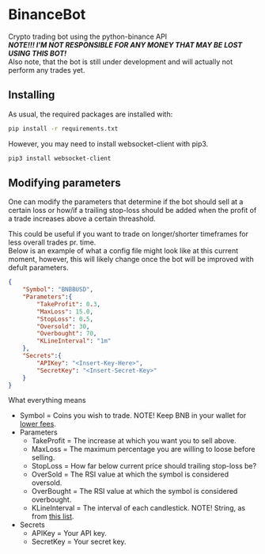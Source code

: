 # BinanceBot
Crypto trading bot using the python-binance API <br>
***NOTE!!! I'M NOT RESPONSIBLE FOR ANY MONEY THAT MAY BE LOST USING THIS BOT!*** <br>
Also note, that the bot is still under development and will actually not perform any trades yet.

## Installing
As usual, the required packages are installed with:
~~~bash
pip install -r requirements.txt
~~~
However, you may need to install websocket-client with pip3.
~~~bash
pip3 install websocket-client
~~~

## Modifying parameters
One can modify the parameters that determine if the bot should sell at a certain loss or how/if a trailing stop-loss should be added when the profit of a trade increases above a certain threashold.<br>

This could be useful if you want to trade on longer/shorter timeframes for less overall trades pr. time. <br>
Below is an example of what a config file might look like at this current moment, however, this will likely change once the bot will be improved with defult parameters. <br>
~~~json
{
    "Symbol": "BNBBUSD",
    "Parameters":{
        "TakeProfit": 0.3,
        "MaxLoss": 15.0,
        "StopLoss": 0.5,
        "Oversold": 30,
        "Overbought": 70,
        "KLineInterval": "1m"
    },
    "Secrets":{
        "APIKey": "<Insert-Key-Here>",
        "SecretKey": "<Insert-Secret-Key>"
    }
}
~~~
What everything means <br>
* Symbol = Coins you wish to trade. NOTE! Keep BNB in your wallet for [lower fees](https://www.binance.us/en/fee/schedule).
* Parameters
    * TakeProfit = The increase at which you want you to sell above.
    * MaxLoss = The maximum percentage you are willing to loose before selling.
    * StopLoss = How far below current price should trailing stop-loss be?
    * OverSold = The RSI value at which the symbol is considered oversold.
    * OverBought = The RSI value at which the symbol is considered overbought.
    * KLineInterval = The interval of each candlestick. NOTE! String, as from [this list](https://github.com/binance/binance-spot-api-docs/blob/master/web-socket-streams.md#klinecandlestick-streams).
* Secrets
    * APIKey = Your API key.
    * SecretKey = Your secret key.



